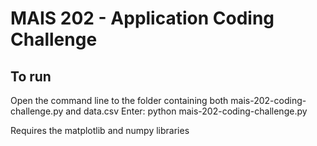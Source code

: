# MAIS 202 - Application Coding Challenge

## To run
Open the command line to the folder containing both mais-202-coding-challenge.py and data.csv
Enter: python mais-202-coding-challenge.py

Requires the matplotlib and numpy libraries
